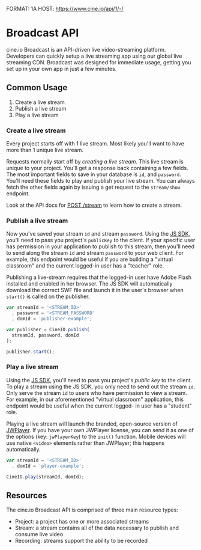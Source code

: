 FORMAT: 1A
HOST: https://www.cine.io/api/1/-/

# Broadcast API

cine.io Broadcast is an API-driven live video-streaming platform. Developers
can quickly setup a live streaming app using our global live streaming CDN.
Broadcast was designed for immediate usage, getting you set up in your own app
in just a few minutes.

<!-- include(docs/_getting_started.md) -->

## Common Usage

1. Create a live stream
2. Publish a live stream
3. Play a live stream

### Create a live stream

Every project starts off with 1 live stream. Most likely you'll want to have
more than 1 unique live stream.

Requests normally start off by *creating a live stream*. This live stream is
unique to your project. You'll get a response back containing a few fields.
The most important fields to save in your database is `id`, and `password`.
You'll need these fields to play and publish your live stream. You can always
fetch the other fields again by issuing a get request to the `stream/show`
endpoint.

Look at the API docs for [POST /stream](#stream-stream-post) to learn how to
create a stream.

### Publish a live stream

Now you've saved your stream `id` and stream `password`. Using the [JS
SDK](https://github.com/cine-io/js-sdk), you'll need to pass you project's
`publicKey` to the client. If your specific user has permission in your
application to publish to this stream, then you'll need to send along the
stream `id` and stream `password` to your web client. For example, this
endpoint would be useful if you are building a "virtual classroom" and the
current logged-in user has a "teacher" role.

Publishing a live-stream requires that the logged-in user have Adobe Flash
installed and enabled in her browser. The JS SDK will automatically download
the correct SWF file and launch it in the user's browser when `start()` is
called on the publisher.

```javascript
var streamId = '<STREAM_ID>'
  , password = '<STREAM_PASSWORD'
  , domId = 'publisher-example';

var publisher = CineIO.publish(
  streamId, password, domId
);

publisher.start();
```


### Play a live stream

Using the [JS SDK](https://github.com/cine-io/js-sdk), you'll need to pass you
project's *public key* to the client. To play a stream using the JS SDK, you
only need to send out the stream `id`. Only serve the stream `id` to users who
have permission to view a stream. For example, in our aforementioned "virtual
classroom" application, this endpoint would be useful when the current logged-
in user has a "student" role.

Playing a live stream will launch the branded, open-source version of
[JWPlayer](http://www.jwplayer.com/). If you have your own JWPlayer license,
you can send it as one of the options (key: `jwPlayerKey`) to the `init()`
function. Mobile devices will use native `<video>` elements rather than
JWPlayer; this happens automatically.

```javascript
var streamId = '<STREAM_ID>'
  , domId = 'player-example';

CineIO.play(streamId, domId);
```


## Resources

The cine.io Broadcast API is comprised of three main resource types:

- Project: a project has one or more associated streams
- Stream: a stream contains all of the data necessary to publish and consume live video
- Recording: streams support the ability to be recorded



<!-- include(docs/_project.md) -->
<!-- include(docs/_stream.md) -->
<!-- include(docs/_recording.md) -->


